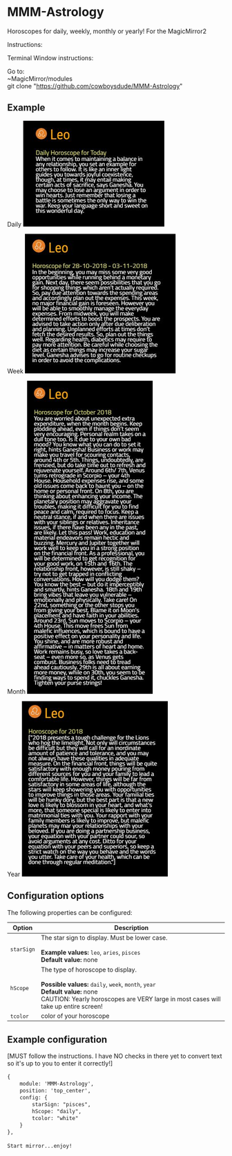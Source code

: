 # MMM-Astrology
Horoscopes for daily, weekly, monthly or yearly!  For the MagicMirror2

Instructions:

Terminal Window instructions:  

  Go to:  
        ~MagicMirror/modules  
         git clone "https://github.com/cowboysdude/MMM-Astrology"  
## Example

Daily
![](examples/daily.JPG) 

Week
![](examples/week.JPG)

Month
![](examples/month.JPG) 

Year
![](examples/year.JPG) 
 
## Configuration options

The following properties can be configured:

| Option | Description
| --- | ---
| `starSign` | The star sign to display. Must be lower case. <br><br> **Example values:** `leo`, `aries`, `pisces`<br>**Default value:** none
| `hScope` | The type of horoscope to display. <br><br> **Possible values:** `daily`, `week`, `month`, `year`<br>**Default value:** none<br>CAUTION:  Yearly horoscopes are VERY large in most cases will take up entire screen! 
|`tcolor`| color of your horoscope

## Example configuration
[MUST follow the instructions.  I have NO checks in there yet to convert text so it's up to you to enter it correctly!]
```
{
	module: 'MMM-Astrology',
	position: 'top_center',
	config: {
		starSign: "pisces",
		hScope: "daily",
		tcolor: "white"
	}
},

Start mirror...enjoy! 
